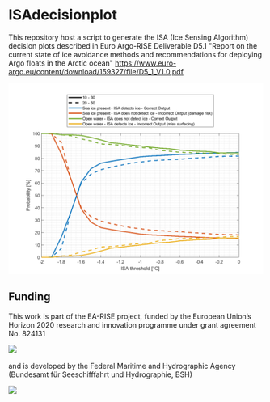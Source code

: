 # ISAdecisionplot

This repository host a script to generate the ISA (Ice Sensing Algorithm) decision plots described in Euro Argo-RISE Deliverable D5.1 
"Report on the current state of ice avoidance methods and recommendations for deploying Argo floats in the Arctic ocean" 
https://www.euro-argo.eu/content/download/159327/file/D5_1_V1.0.pdf

![](images/ISA_plot_example.png?raw=true "ISA decision plot for the Nansen Basin")

## Funding

This work is part of the EA-RISE project, funded by the European Union’s Horizon 2020 research and innovation programme under grant agreement No. 824131

<img src="https://www.euro-argo.eu/var/storage/images/_aliases/fullsize/medias-ifremer/medias-euro_argo/logos/euro-argo-rise-logo/1688041-1-eng-GB/Euro-argo-RISE-logo.png" width="100" />

and is developed by the Federal Maritime and Hydrographic Agency (Bundesamt für Seeschifffahrt und Hydrographie, BSH) 

<img src="https://www.bsh.de/SiteGlobals/Frontend/Images/logo.png?__blob=normal&v=9" width="50" />
